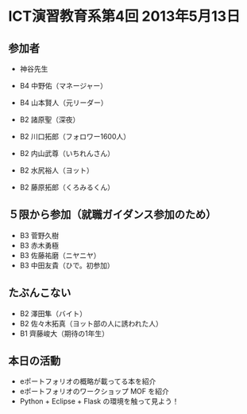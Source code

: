 # ICT演習教育系第4回 2013年5月13日
## 参加者
* 神谷先生
* B4 中野佑（マネージャー）
* B4 山本賢人（元リーダー）

* B2 諸原聖（深夜）
* B2 川口拓郎（フォロワー1600人）
* B2 内山武尊（いちれんさん）
* B2 水尻裕人（ヨット）
* B2 藤原拓郎（くろみるくん）

## ５限から参加（就職ガイダンス参加のため）
* B3 菅野久樹
* B3 赤木勇極
* B3 佐藤祐磨（ニヤニヤ）
* B3 中田友貴（ひで。初参加）

## たぶんこない
* B2 澤田隼（バイト）
* B2 佐々木拓真（ヨット部の人に誘われた人）
* B1 齊藤峻大（期待の1年生）

## 本日の活動
* eポートフォリオの概略が載ってる本を紹介
* eポートフォリオのワークショップ MOF を紹介
* Python + Eclipse + Flask の環境を触って見よう！
